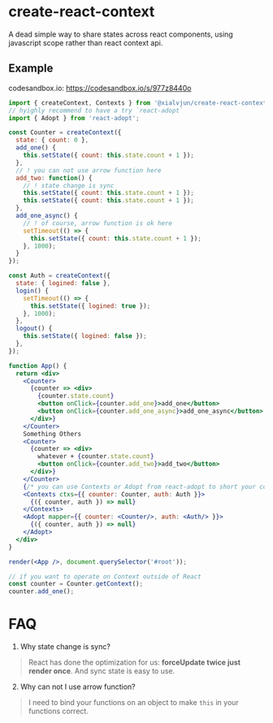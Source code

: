 # create-react-context
A dead simple way to share states across react components, using javascript scope rather than react context api.

## Example
codesandbox.io: https://codesandbox.io/s/977z8440o

```jsx
import { createContext, Contexts } from '@xialvjun/create-react-context';
// hyighly recommend to have a try `react-adopt`
import { Adopt } from 'react-adopt';

const Counter = createContext({
  state: { count: 0 },
  add_one() {
    this.setState({ count: this.state.count + 1 });
  },
  // ! you can not use arrow function here
  add_two: function() {
    // ! state change is sync
    this.setState({ count: this.state.count + 1 });
    this.setState({ count: this.state.count + 1 });
  },
  add_one_async() {
    // ! of course, arrow function is ok here
    setTimeout(() => {
      this.setState({ count: this.state.count + 1 });
    }, 1000);
  }
});

const Auth = createContext({
  state: { logined: false },
  login() {
    setTimeout(() => {
      this.setState({ logined: true });
    }, 1000);
  },
  logout() {
    this.setState({ logined: false });
  },
});

function App() {
  return <div>
    <Counter>
      {counter => <div>
        {counter.state.count}
        <button onClick={counter.add_one}>add_one</button>
        <button onClick={counter.add_one_async}>add_one_async</button>
      </div>}
    </Counter>
    Something Others
    <Counter>
      {counter => <div>
        whatever + {counter.state.count}
        <button onClick={counter.add_two}>add_two</button>
      </div>}
    </Counter>
    {/* you can use Contexts or Adopt from react-adopt to short your code */}
    <Contexts ctxs={{ counter: Counter, auth: Auth }}>
      {({ counter, auth }) => null}
    </Contexts>
    <Adopt mapper={{ counter: <Counter/>, auth: <Auth/> }}>
      {({ counter, auth }) => null}
    </Adopt>
  </div>
}

render(<App />, document.querySelector('#root'));

// if you want to operate on Context outside of React
const counter = Counter.getContext();
counter.add_one();
```

# FAQ
1. Why state change is sync?
> React has done the optimization for us: **forceUpdate twice just render once**. And sync state is easy to use.

2. Why can not I use arrow function?
> I need to bind your functions on an object to make `this` in your functions correct.
